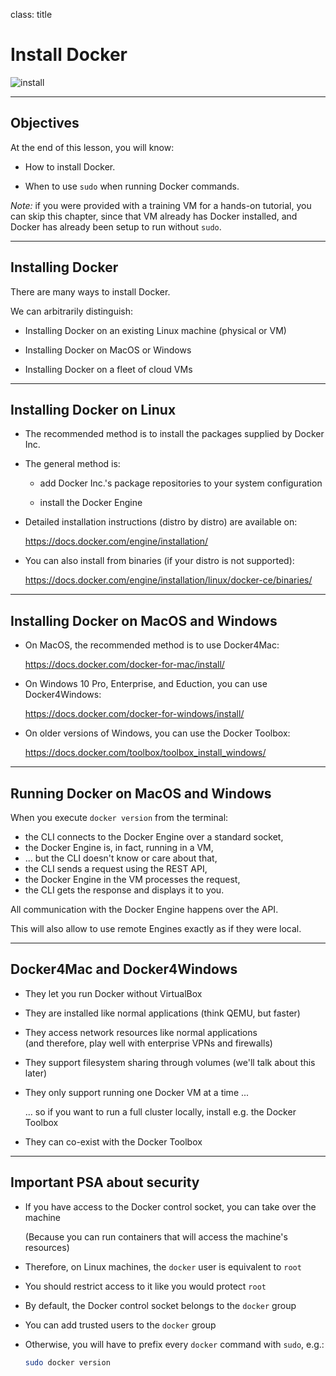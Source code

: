 
class: title

# Install Docker


![install](Install_Docker/install.jpg)

---

## Objectives

At the end of this lesson, you will know:

* How to install Docker.

* When to use `sudo` when running Docker commands.

*Note:* if you were provided with a training VM for a hands-on
tutorial, you can skip this chapter, since that VM already
has Docker installed, and Docker has already been setup to run
without `sudo`.

---

## Installing Docker

There are many ways to install Docker.

We can arbitrarily distinguish:

* Installing Docker on an existing Linux machine (physical or VM)

* Installing Docker on MacOS or Windows

* Installing Docker on a fleet of cloud VMs

---

## Installing Docker on Linux

* The recommended method is to install the packages supplied by Docker Inc.

* The general method is:

  - add Docker Inc.'s package repositories to your system configuration

  - install the Docker Engine

* Detailed installation instructions (distro by distro) are available on:

  https://docs.docker.com/engine/installation/

* You can also install from binaries (if your distro is not supported):

  https://docs.docker.com/engine/installation/linux/docker-ce/binaries/

---

## Installing Docker on MacOS and Windows

* On MacOS, the recommended method is to use Docker4Mac:

  https://docs.docker.com/docker-for-mac/install/

* On Windows 10 Pro, Enterprise, and Eduction, you can use Docker4Windows:

  https://docs.docker.com/docker-for-windows/install/

* On older versions of Windows, you can use the Docker Toolbox:

  https://docs.docker.com/toolbox/toolbox_install_windows/

---

## Running Docker on MacOS and Windows

When you execute `docker version` from the terminal:

* the CLI connects to the Docker Engine over a standard socket,
* the Docker Engine is, in fact, running in a VM,
* ... but the CLI doesn't know or care about that,
* the CLI sends a request using the REST API,
* the Docker Engine in the VM processes the request,
* the CLI gets the response and displays it to you.

All communication with the Docker Engine happens over the API.

This will also allow to use remote Engines exactly as if they were local.

---

## Docker4Mac and Docker4Windows

* They let you run Docker without VirtualBox

* They are installed like normal applications (think QEMU, but faster)

* They access network resources like normal applications
  <br/>(and therefore, play well with enterprise VPNs and firewalls)

* They support filesystem sharing through volumes (we'll talk about this later)

* They only support running one Docker VM at a time ...

  ... so if you want to run a full cluster locally, install e.g. the Docker Toolbox

* They can co-exist with the Docker Toolbox

---

## Important PSA about security

* If you have access to the Docker control socket, you can take over the machine

  (Because you can run containers that will access the machine's resources)

* Therefore, on Linux machines, the `docker` user is equivalent to `root`

* You should restrict access to it like you would protect `root`

* By default, the Docker control socket belongs to the `docker` group

* You can add trusted users to the `docker` group

* Otherwise, you will have to prefix every `docker` command with `sudo`, e.g.:

  ```bash
  sudo docker version
  ```
